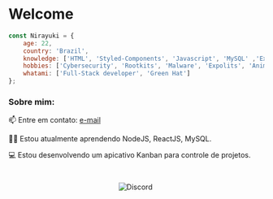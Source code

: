 # Welcome

<p align="center">
</p>

```javascript
const Nirayuki = {
    age: 22,
    country: 'Brazil',
    knowledge: ['HTML', 'Styled-Components', 'Javascript', 'MySQL' ,'Express', 'React', 'NodeJS', 'NextJS'],
    hobbies: ['Cybersecurity', 'Rootkits', 'Malware', 'Expolits', 'Anime'],
    whatami: ['Full-Stack developer', 'Green Hat']
};
```


<h3>Sobre mim:</h3>

<p align="left">
    📫 Entre em contato: <a href = "mailto: aronkerk8@gmail.com"> e-mail </a>
</p>

<p align="left">
    👨‍💻 Estou atualmente aprendendo NodeJS, ReactJS, MySQL.
</p>

<p align="left">
    💻 Estou desenvolvendo um apicativo Kanban para controle de projetos.
</p>

#


<p align="center">
<img alt="Discord" src="https://img.shields.io/badge/Discord-nirayuki-%237159c1?style=for-the-badge&logo=discord">
<img
</p>
